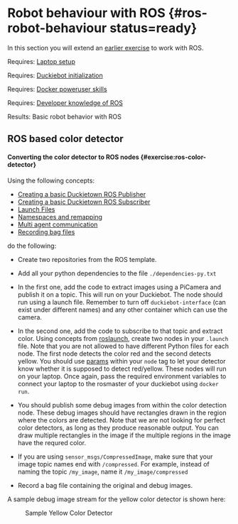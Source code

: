 # Robot behaviour with ROS {#ros-robot-behaviour status=ready}

In this section you will extend an [earlier exercise](#exercise:ex-docker-colordetector) to work with ROS.


<div class='requirements' markdown='1'>
  
  Requires: [Laptop setup](+opmanual_duckiebot#laptop-setup)
  
  Requires: [Duckiebot initialization](+opmanual_duckiebot#setup-duckiebot)
  
  Requires: [Docker poweruser skills](#docker-poweruser)

  Requires: [Developer knowledge of ROS](#dt-infrastructure) 
  
  Results: Basic robot behavior with ROS

</div>

## ROS based color detector

#### Converting the color detector to ROS nodes {#exercise:ros-color-detector}

Using the following concepts:

- [Creating a basic Duckietown ROS Publisher](#ros-pub-duckiebot)
- [Creating a basic Duckietown ROS Subscriber](#ros-sub-duckiebot)
- [Launch Files](#ros-launch)
- [Namespaces and remapping](#ros-namespace-remap)
- [Multi agent communication](#ros-multi-agent)
- [Recording bag files](#rosbag-record)

do the following:

- Create two repositories from the ROS template. 

- Add all your python dependencies to the file `./dependencies-py.txt`

- In the first one, add the code to extract images using a PiCamera and publish it on a topic. This will run on your Duckiebot. The node should run using a launch file. Remember to turn off `duckiebot-interface` (can exist under different names) and any other container which can use the camera.

- In the second one, add the code to subscribe to that topic and extract color. Using concepts from [roslaunch](#ros-launch), create two nodes in your `.launch` file. Note that you are not allowed to have different Python files for each node. The first node detects the color red and the second detects yellow. You should use [params](http://wiki.ros.org/roslaunch/XML/param) within your `node` tag to let your detector know whether it is supposed to detect red/yellow. These nodes will run on your laptop. Once again, pass the required environment variables to connect your laptop to the rosmaster of your duckiebot using `docker run`.

- You should publish some debug images from within the color detection node. These debug images should have rectangles drawn in the region where the colors are detected. Note that we are not looking for perfect color detectors, as long as they produce reasonable output. You can draw multiple rectangles in the image if the multiple regions in the image have the requred color.

- If you are using `sensor_msgs/CompressedImage`, make sure that your image topic names end with `/compressed`. For example, instead of naming the topic `/my_image`, name it `/my_image/compressed`

- Record a bag file containing the original and debug images. 

A sample debug image stream for the yellow color detector is shown here:
<figure id="example-embed">
    <figcaption>Sample Yellow Color Detector</figcaption>
    <dtvideo src="vimeo:364266236"/>
</figure>

<end/>
